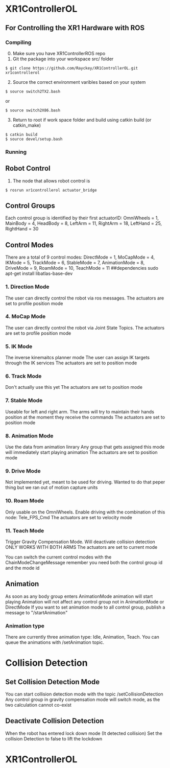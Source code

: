 # XR1ControllerOL

## For Controlling the XR1 Hardware with ROS

### Compiling

0. Make sure you have XR1ControllerROS repo
1. Git the package into your workspace src/ folder
```
$ git clone https://github.com/Rayckey/XR1ControllerOL.git xr1controllerol
```
2. Source the correct environment varibles based on your system
```
$ source switch2TX2.bash
```
or 
```
$ source switch2X86.bash
```

3. Return to root if work space folder and build using catkin build (or catkin_make)
```
$ catkin build
$ source devel/setup.bash 
```



### Running

## Robot Control
1. The node that allows robot control is 
```
$ rosrun xr1controllerol actuator_bridge
```

## Control Groups
Each control group is identified by their first actuatorID:
	OmniWheels = 1,
	MainBody = 4,
	HeadBody = 8, 
	LeftArm = 11,
	RightArm = 18,
	LeftHand = 25,
	RightHand = 30


## Control Modes
There are a total of 9 control modes:
	DirectMode = 1,
	MoCapMode = 4,
	IKMode = 5,
	TrackMode = 6,
	StableMode = 7,
	AnimationMode = 8,
	DriveMode = 9,
	RoamMode = 10,
	TeachMode = 11
##dependencies
sudo apt-get install libatlas-base-dev
 
### 1. Direction Mode
The user can directly control the robot via ros messages.
The actuators are set to profile position mode

### 4. MoCap Mode
The user can directly control the robot via Joint State Topics.
The actuators are set to profile position mode

### 5. IK Mode
The inverse kinemaitcs planner mode
The user can assign IK targets through the IK services
The actuators are set to position mode

### 6. Track Mode
Don't actually use this yet 
The actuators are set to position mode

### 7. Stable Mode
Useable for left and right arm.
The arms will try to maintain their hands position at the moment they receive the commands
The actuators are set to position mode

### 8. Animation Mode
Use the data from animation linrary
Any group that gets assigned this mode will immediately start playing animation
The actuators are set to position mode

### 9. Drive Mode
Not implemented yet, meant to be used for driving.
Wanted to do that peper thing but we ran out of motion capture units


### 10. Roam Mode
Only usable on the OmniWheels.
Enable driving with the combination of this node: Tele_FPS_Cmd
The actuators are set to velocity mode
 
### 11. Teach Mode
Trigger Gravity Compensation Mode.
Will deactivate collision detection
ONLY WORKS WITH BOTH ARMS
The actuators are set to current mode


You can switch the current control modes with the ChainModeChangeMessage
remember you need both the control group id and the mode id


## Animation
As soon as any body group enters AnimationMode animation will start playing
Animation will not affect any control group not in AnimationMode or DirectMode
If you want to set animation mode to all control group, publish a message to "/startAnimation"

### Animation type
There are currently three animation type:
Idle, Animation, Teach.
You can queue the animations with /setAnimation topic.


# Collision Detection
## Set Collision Detection Mode
You can start collision detection mode with the topic /setCollisionDetection
Any control group in gravity compensation mode will switch mode, as the two calculation cannot co-exist

## Deactivate Collision Detection
When the robot has entered lock down mode (It detected collision)
Set the collision Detection to false to lift the lockdown


# XR1ControllerOL

